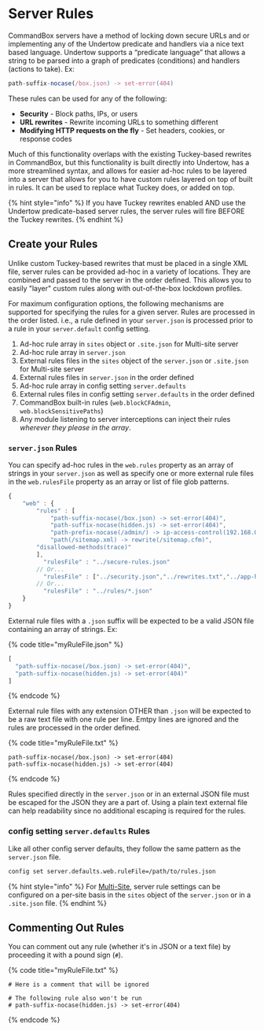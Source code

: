 # Server Rules

CommandBox servers have a method of locking down secure URLs and or implementing any of the Undertow predicate and handlers via a nice text based language. Undertow supports a “predicate language” that allows a string to be parsed into a graph of predicates (conditions) and handlers (actions to take). Ex:

```javascript
path-suffix-nocase(/box.json) -> set-error(404)
```

These rules can be used for any of the following:

* **Security** - Block paths, IPs, or users
* **URL rewrites** - Rewrite incoming URLs to something different
* **Modifying HTTP requests on the fly** - Set headers, cookies, or response codes

Much of this functionality overlaps with the existing Tuckey-based rewrites in CommandBox, but this functionality is built directly into Undertow, has a more streamlined syntax, and allows for easier ad-hoc rules to be layered into a server that allows for you to have custom rules layered on top of built in rules. It can be used to replace what Tuckey does, or added on top.

{% hint style="info" %}
If you have Tuckey rewrites enabled AND use the Undertow predicate-based server rules, the server rules will fire BEFORE the Tuckey rewrites.
{% endhint %}

## Create your Rules

Unlike custom Tuckey-based rewrites that must be placed in a single XML file, server rules can be provided ad-hoc in a variety of locations. They are combined and passed to the server in the order defined. This allows you to easily "layer" custom rules along with out-of-the-box lockdown profiles.

For maximum configuration options, the following mechanisms are supported for specifying the rules for a given server. Rules are processed in the order listed. i.e., a rule defined in your `server.json` is processed prior to a rule in your `server.default` config setting.

1. Ad-hoc rule array in  `sites` object or `.site.json` for Multi-site server
2. Ad-hoc rule array in `server.json`
3. External rules files in the `sites` object of the `server.json` or `.site.json` for Multi-site server
4. External rules files in `server.json` in the order defined
5. Ad-hoc rule array in config setting `server.defaults`
6. External rules files in config setting `server.defaults` in the order defined
7. CommandBox built-in rules (`web.blockCFAdmin`, `web.blockSensitivePaths`)
8. Any module listening to server interceptions can inject their rules _wherever they please in the array_.

### `server.json` Rules

You can specify ad-hoc rules in the `web.rules` property as an array of strings in your `server.json` as well as specify one or more external rule files in the `web.rulesFile` property as an array or list of file glob patterns.

```javascript
{
    "web" : {
        "rules" : [
            "path-suffix-nocase(/box.json) -> set-error(404)",
            "path-suffix-nocase(hidden.js) -> set-error(404)",
            "path-prefix-nocase(/admin/) -> ip-access-control(192.168.0.* allow)",
            "path(/sitemap.xml) -> rewrite(/sitemap.cfm)",
        "disallowed-methods(trace)"
        ],
          "rulesFile" : "../secure-rules.json"
        // Or...
          "rulesFile" : ["../security.json","../rewrites.txt","../app-headers.json"]
        // Or...
          "rulesFile" : "../rules/*.json"
    }
}
```

External rule files with a `.json` suffix will be expected to be a valid JSON file containing an array of strings. Ex:

{% code title="myRuleFile.json" %}
```javascript
[
  "path-suffix-nocase(/box.json) -> set-error(404)",
  "path-suffix-nocase(hidden.js) -> set-error(404)"
]
```
{% endcode %}

External rule files with any extension OTHER than `.json` will be expected to be a raw text file with one rule per line. Emtpy lines are ignored and the rules are processed in the order defined.

{% code title="myRuleFile.txt" %}
```
path-suffix-nocase(/box.json) -> set-error(404)
path-suffix-nocase(hidden.js) -> set-error(404)
```
{% endcode %}

Rules specified directly in the `server.json` or in an external JSON file must be escaped for the JSON they are a part of. Using a plain text external file can help readability since no additional escaping is required for the rules.

### config setting `server.defaults` Rules

Like all other config server defaults, they follow the same pattern as the `server.json` file.

```bash
config set server.defaults.web.ruleFile=/path/to/rules.json
```

{% hint style="info" %}
For [Multi-Site](../../multi-site-support/), server rule settings can be configured on a per-site basis in the `sites` object of the `server.json` or in a `.site.json` file.
{% endhint %}



## Commenting Out Rules

You can comment out any rule (whether it's in JSON or a text file) by proceeding it with a pound sign (`#`).

{% code title="myRuleFile.txt" %}
```
# Here is a comment that will be ignored

# The following rule also won't be run
# path-suffix-nocase(hidden.js) -> set-error(404)
```
{% endcode %}
